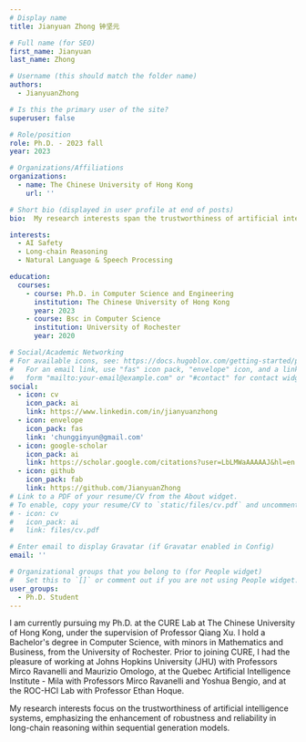 ```yaml
---
# Display name
title: Jianyuan Zhong 钟坚元

# Full name (for SEO)
first_name: Jianyuan
last_name: Zhong

# Username (this should match the folder name)
authors:
  - JianyuanZhong

# Is this the primary user of the site?
superuser: false

# Role/position
role: Ph.D. - 2023 fall
year: 2023

# Organizations/Affiliations
organizations:
  - name: The Chinese University of Hong Kong
    url: ''

# Short bio (displayed in user profile at end of posts)
bio:  My research interests span the trustworthiness of artificial intelligence systems, with a particular focus on enhancing the robustness and reliability of long-chain reasoning in sequential generation models.

interests:
  - AI Safety
  - Long-chain Reasoning
  - Natural Language & Speech Processing

education:
  courses:
    - course: Ph.D. in Computer Science and Engineering
      institution: The Chinese University of Hong Kong
      year: 2023
    - course: Bsc in Computer Science
      institution: University of Rochester
      year: 2020

# Social/Academic Networking
# For available icons, see: https://docs.hugoblox.com/getting-started/page-builder/#icons
#   For an email link, use "fas" icon pack, "envelope" icon, and a link in the
#   form "mailto:your-email@example.com" or "#contact" for contact widget.
social:
  - icon: cv
    icon_pack: ai
    link: https://www.linkedin.com/in/jianyuanzhong
  - icon: envelope
    icon_pack: fas
    link: 'chungginyun@gmail.com'
  - icon: google-scholar
    icon_pack: ai
    link: https://scholar.google.com/citations?user=LbLMWaAAAAAJ&hl=en
  - icon: github
    icon_pack: fab
    link: https://github.com/JianyuanZhong
# Link to a PDF of your resume/CV from the About widget.
# To enable, copy your resume/CV to `static/files/cv.pdf` and uncomment the lines below.
# - icon: cv
#   icon_pack: ai
#   link: files/cv.pdf

# Enter email to display Gravatar (if Gravatar enabled in Config)
email: ''

# Organizational groups that you belong to (for People widget)
#   Set this to `[]` or comment out if you are not using People widget.
user_groups:
  - Ph.D. Student
---
```


I am currently pursuing my Ph.D. at the CURE Lab at The Chinese University of Hong Kong, under the supervision of Professor Qiang Xu. I hold a Bachelor's degree in Computer Science, with minors in Mathematics and Business, from the University of Rochester. Prior to joining CURE, I had the pleasure of working at Johns Hopkins University (JHU) with Professors Mirco Ravanelli and Maurizio Omologo, at the Quebec Artificial Intelligence Institute - Mila with Professors Mirco Ravanelli and Yoshua Bengio, and at the ROC-HCI Lab with Professor Ethan Hoque.

My research interests focus on the trustworthiness of artificial intelligence systems, emphasizing the enhancement of robustness and reliability in long-chain reasoning within sequential generation models.
